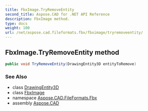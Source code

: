 ```yaml
---
title: FbxImage.TryRemoveEntity
second_title: Aspose.CAD for .NET API Reference
description: FbxImage method. 
type: docs
weight: 100
url: /net/aspose.cad.fileformats.fbx/fbximage/tryremoveentity/
---
```

## FbxImage.TryRemoveEntity method

```csharp
public void TryRemoveEntity(DrawingEntity3D entityToRemove)
```

### See Also

* class [DrawingEntity3D](../../../aspose.cad/drawingentity3d/)
* class [FbxImage](../)
* namespace [Aspose.CAD.FileFormats.Fbx](../../../aspose.cad.fileformats.fbx/)
* assembly [Aspose.CAD](../../../)


